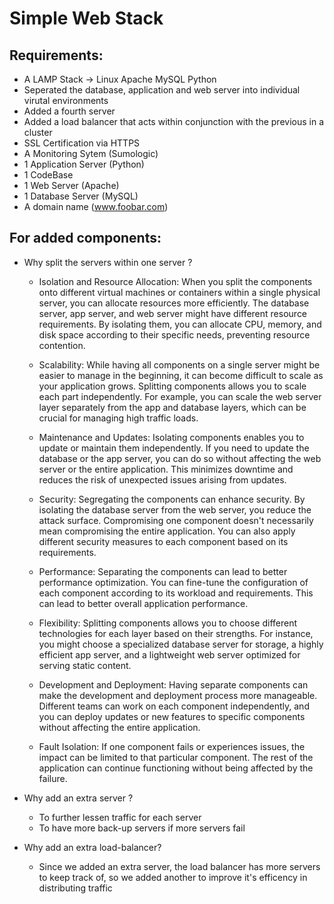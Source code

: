 # Simple Web Stack

## Requirements:

* A LAMP Stack -> Linux Apache MySQL Python
* Seperated the database, application and web server into individual virutal environments
* Added a fourth server
* Added a load balancer that acts within conjunction with the previous in a cluster
* SSL Certification via HTTPS
* A Monitoring Sytem (Sumologic)
* 1 Application Server (Python)
* 1 CodeBase
* 1 Web Server (Apache)
* 1 Database Server (MySQL)
* A domain name (www.foobar.com)

## For added components:

* Why split the servers within one server ?
	* Isolation and Resource Allocation: When you split the components onto different virtual machines or containers within a single physical server, you can allocate resources more efficiently. The database server, app server, and web server might have different resource requirements. By isolating them, you can allocate CPU, memory, and disk space according to their specific needs, preventing resource contention.

	* Scalability: While having all components on a single server might be easier to manage in the beginning, it can become difficult to scale as your application grows. Splitting components allows you to scale each part independently. For example, you can scale the web server layer separately from the app and database layers, which can be crucial for managing high traffic loads.

	* Maintenance and Updates: Isolating components enables you to update or maintain them independently. If you need to update the database or the app server, you can do so without affecting the web server or the entire application. This minimizes downtime and reduces the risk of unexpected issues arising from updates.

	* Security: Segregating the components can enhance security. By isolating the database server from the web server, you reduce the attack surface. Compromising one component doesn't necessarily mean compromising the entire application. You can also apply different security measures to each component based on its requirements.

	* Performance: Separating the components can lead to better performance optimization. You can fine-tune the configuration of each component according to its workload and requirements. This can lead to better overall application performance.

	* Flexibility: Splitting components allows you to choose different technologies for each layer based on their strengths. For instance, you might choose a specialized database server for storage, a highly efficient app server, and a lightweight web server optimized for serving static content.

	* Development and Deployment: Having separate components can make the development and deployment process more manageable. Different teams can work on each component independently, and you can deploy updates or new features to specific components without affecting the entire application.

	* Fault Isolation: If one component fails or experiences issues, the impact can be limited to that particular component. The rest of the application can continue functioning without being affected by the failure.

* Why add an extra server ?
	* To further lessen traffic for each server
	* To have more back-up servers if more servers fail
* Why add an extra load-balancer?
	* Since we added an extra server, the load balancer has more servers to keep track of, so we added another to improve it's efficency in distributing traffic



